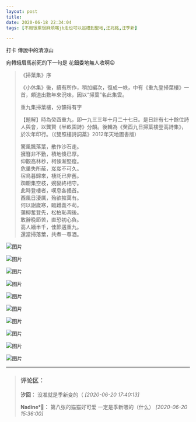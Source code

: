 ```yaml
---
layout: post
title: 
date: 2020-06-18 22:34:04
tags: [不用很累很麻煩瞎jb走也可以巡禮到聖地,汪兆銘,汪季新]

---
```

打卡 傳說中的清涼山  

宛轉蛾眉馬前死的下一句是 花鈿委地無人收啊☹

> 《掃葉集》序  
> 
> 《小休集》後，續有所作，稍加編次，復成一帙，中有《重九登掃葉樓》一首，頗道出數年來況味，因以“掃葉”名此集雲。  
> 
> 重九集掃葉樓，分韻得有字  
> 
> 【題解】時為癸酉重九，即一九三三年十月二十七日。是日計有七十餘位詩人與會，以龔賢《半畝園詩》分韻。後輯為《癸酉九日掃葉樓登高詩集》，於次年印行。（《雙照樓詩詞藁》2012年天地圖書版）
> 
> 驚風飄落葉，散作沙石走。  
> 擁篲非不勤，積地倏已厚。  
> 仰觀高林杪，柯條漸堅瘦。  
> 危巢失所蔽，岌岌不可久。  
> 宿鳥暮歸來，棲託已非舊。  
> 踟躕集空枝，婉孌終相守。  
> 此時登樓者，嘆息各搔首。  
> 西風日淒厲，殆欲摧萬有。  
> 何以謝歲寒，臨難義不苟。  
> 蒲柳奮登先，松柏恥凋後。  
> 敢辭晚節苦，直恐初心負。  
> 高人緬半千，佳節遘重九。  
> 還當掃落葉，共煮一尊酒。


![图片](./img/YnZvamxBaTlBYXJlV3dqUE1NQWxZMDlkdnRtc2U4UDRFYmNEbE1qemluQnFVdGg4MHVHUGpBPT0.jpg)

![图片](./img/YnZvamxBaTlBYXJlV3dqUE1NQWxZMFArR0FCQ3RpUko1dzRkQWZLK2V1Qk9nT2V0WDZNdzJnPT0.jpg)

![图片](./img/YnZvamxBaTlBYXJlV3dqUE1NQWxZeEROdGhTOWdFVmJjZFpFa3JWNHFacHNSNk0rYkRuYlZRPT0.jpg)

![图片](./img/YnZvamxBaTlBYXJlV3dqUE1NQWxZMExrRWhzWCtqRncxeFEzN29YclBlYitVeDhVYlV1QkdRPT0.jpg)

![图片](./img/YnZvamxBaTlBYXJlV3dqUE1NQWxZMFFNVytYdzcyem4wVWtNTjlOOVZVRW52bFhNZE1Eait3PT0.jpg)

![图片](./img/YnZvamxBaTlBYXJlV3dqUE1NQWxZNk1wbG1ybnFFSG10UnhBMHVKRDZqVEtlb2xwNzk0RFh3PT0.jpg)

![图片](./img/YnZvamxBaTlBYXJlV3dqUE1NQWxZeUNDUzBHcnNGWkVhWEp3WmVsalhUaTJMd2FvQXVzWit3PT0.jpg)

![图片](./img/YnZvamxBaTlBYXJlV3dqUE1NQWxZNzNIdDR1V1FLL1VzcVA2WDlUMzZJbWszbS8zZ3g2dmVRPT0.jpg)

![图片](./img/YnZvamxBaTlBYXJlV3dqUE1NQWxZeWFUU1hrdzN2bVVaVWZCeStqcGlwSTExZmRCZDFPOS9nPT0.jpg)

![图片](./img/YnZvamxBaTlBYXJlV3dqUE1NQWxZN3RvVlVTM0tod0x2cS9PWXhVNWZ4YVhnb0Y4RWZaY1F3PT0.jpg)


---
> ### 评论区：
>**汐回：** 没准就是季新变的（  *[2020-06-20 17:40:13]*
>
>**Nadine°💫：** 第八张的猫猫好可爱 一定是季新喂的（什么）  *[2020-06-20 15:36:00]*
>
>